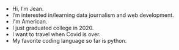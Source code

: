 - Hi, I’m Jean.
- I’m interested in/learning data journalism and web development. 
- I'm American.
- I just graduated college in 2020.
- I want to travel when Covid is over.
- My favorite coding language so far is python.



